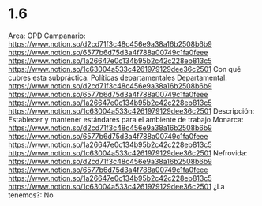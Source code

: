 # 1.6

Area: OPD
Campanario: https://www.notion.so/d2cd71f3c48c456e9a38a16b2508b6b9 
https://www.notion.so/6577b6d75d3a4f788a00749c1fa0feee 
https://www.notion.so/1a26647e0c134b95b2c42c228eb813c5 
https://www.notion.so/1c63004a533c4261979129dee36c2501 
Con qué cubres esta subpráctica: Políticas departamentales
Departamental: https://www.notion.so/d2cd71f3c48c456e9a38a16b2508b6b9 
https://www.notion.so/6577b6d75d3a4f788a00749c1fa0feee 
https://www.notion.so/1a26647e0c134b95b2c42c228eb813c5 
https://www.notion.so/1c63004a533c4261979129dee36c2501 
Descripción: Establecer y mantener estándares para el ambiente de trabajo
Monarca: https://www.notion.so/d2cd71f3c48c456e9a38a16b2508b6b9 
https://www.notion.so/6577b6d75d3a4f788a00749c1fa0feee 
https://www.notion.so/1a26647e0c134b95b2c42c228eb813c5 
https://www.notion.so/1c63004a533c4261979129dee36c2501 
Nefrovida: https://www.notion.so/d2cd71f3c48c456e9a38a16b2508b6b9 
https://www.notion.so/6577b6d75d3a4f788a00749c1fa0feee 
https://www.notion.so/1a26647e0c134b95b2c42c228eb813c5 
https://www.notion.so/1c63004a533c4261979129dee36c2501 
¿La tenemos?: No
